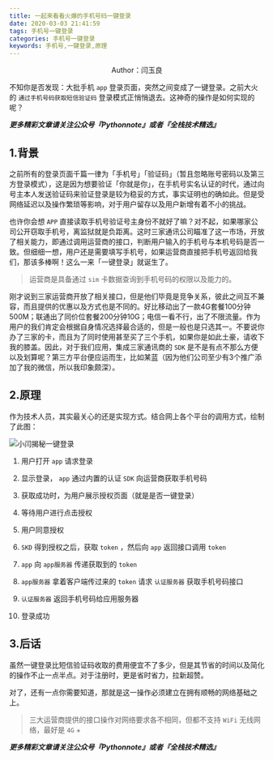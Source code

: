 ```yaml
---
title: 一起来看看火爆的手机号码一键登录
date: 2020-03-03 21:41:59
tags: 手机号一键登录
categories: 手机号一键登录
keywords: 手机号,一键登录,原理
---
```


<center>Author：闫玉良</center>

不知你是否发现：大批手机 `app` 登录页面，突然之间变成了一键登录。之前大火的 `通过手机号码获取短信验证码` 登录模式正悄悄退去。这神奇的操作是如何实现的呢？

<!--more-->

***更多精彩文章请关注公众号『Pythonnote』或者『全栈技术精选』***

## 1.背景

之前所有的登录页面千篇一律为「手机号」「验证码」（暂且忽略账号密码以及第三方登录模式），这是因为想要验证「你就是你」，在手机号实名认证的时代，通过向号主本人发送验证码来验证登录是较为稳妥的方式，事实证明也的确如此。但是受网络延迟以及操作繁琐等影响，对于用户留存以及用户新增有着不小的挑战。

也许你会想 `APP` 直接读取手机号验证号主身份不就好了嘛？对不起，如果哪家公司公开窃取手机号，离监狱就是负距离。这时三家通讯公司瞄准了这一市场，开放了相关能力，即通过调用运营商的接口，判断用户输入的手机号与本机号码是否一致。但细细一想，用户还是需要填写手机号，如果运营商直接把手机号返回给我们，那该多棒啊！这么一来「一键登录」就诞生了。

> 运营商是具备通过 `sim` 卡数据查询到手机号码的权限以及能力的。

刚才说到三家运营商开放了相关接口，但是他们毕竟是竞争关系，彼此之间互不兼容，而且提供的优惠以及方式也是不同的。好比移动出了一款4G套餐100分钟500M；联通出了同价位套餐200分钟10G；电信一看不行，出了不限流量。作为用户的我们肯定会根据自身情况选择最合适的，但是一般也是只选其一。不要说你办了三家的卡，而且为了同时使用甚至买了三个手机，如果你是如此土豪，请收下我的膝盖。因此，对于我们应用，集成三家通讯商的 `SDK` 是不是有点不那么方便以及划算呢？第三方平台便应运而生，比如某蓝（因为他们公司至少有3个推广添加了我的微信，所以我印象颇深）。

## 2.原理

作为技术人员，其实最关心的还是实现方式。结合网上各个平台的调用方式，绘制了此图：

![小闫揭秘一键登录](https://gitee.com/Ethanyan/pic_data/raw/master/%E5%B0%8F%E9%97%AB%E6%8F%AD%E7%A7%98%E4%B8%80%E9%94%AE%E7%99%BB%E5%BD%95.png)

1) 用户打开 `app` 请求登录

2) 显示登录， `app` 通过内置的认证 `SDK` 向运营商获取手机号码

3) 获取成功时，为用户展示授权页面（就是是否一键登录）

4) 等待用户进行点击授权

5) 用户同意授权

6) `SKD` 得到授权之后，获取 `token` ，然后向 `app` 返回接口调用 `token`

7) `app` 向 `app服务器` 传递获取到的 `token`

8) `app服务器` 拿着客户端传过来的 `token` 请求 `认证服务器` 获取手机号码接口

9) `认证服务器` 返回手机号码给应用服务器

10) 登录成功

## 3.后话

虽然一键登录比短信验证码收取的费用便宜不了多少，但是其节省的时间以及简化的操作不止一点半点。对于注册时，更是省时省力，拉新超赞。

对了，还有一点你需要知道，那就是这一操作必须建立在拥有顺畅的网络基础之上。

> 三大运营商提供的接口操作对网络要求各不相同，但都不支持 `WiFi` 无线网络，最好是 `4G` +

***更多精彩文章请关注公众号『Pythonnote』或者『全栈技术精选』***